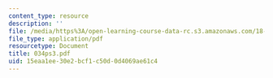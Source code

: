 ```yaml
---
content_type: resource
description: ''
file: /media/https%3A/open-learning-course-data-rc.s3.amazonaws.com/18-034-honors-differential-equations-spring-2004/15eaa1ee30e2bcf1c50d0d4069ae61c4_034ps3.pdf
file_type: application/pdf
resourcetype: Document
title: 034ps3.pdf
uid: 15eaa1ee-30e2-bcf1-c50d-0d4069ae61c4
---
```

